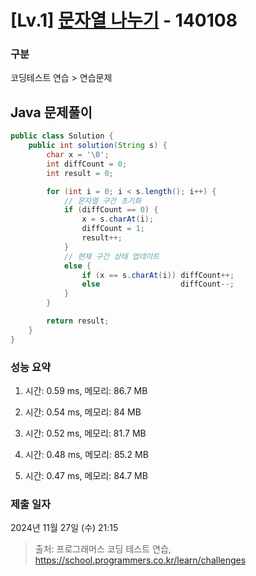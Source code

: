 # [Lv.1] [문자열 나누기](https://school.programmers.co.kr/learn/courses/30/lessons/140108?language=java) - 140108 

### 구분

코딩테스트 연습 > 연습문제

## Java 문제풀이

```java
public class Solution {
    public int solution(String s) {
        char x = '\0';
        int diffCount = 0;
        int result = 0;

        for (int i = 0; i < s.length(); i++) {
            // 문자열 구간 초기화
            if (diffCount == 0) {
                x = s.charAt(i);
                diffCount = 1;
                result++;
            } 
            // 현재 구간 상태 업데이트
            else {
                if (x == s.charAt(i)) diffCount++;
                else                  diffCount--;
            }
        }

        return result;
    }
}
```

### 성능 요약

1. 시간: 0.59 ms, 메모리: 86.7 MB

2. 시간: 0.54 ms, 메모리: 84 MB
3. 시간: 0.52 ms, 메모리: 81.7 MB
4. 시간: 0.48 ms, 메모리: 85.2 MB
5. 시간: 0.47 ms, 메모리: 84.7 MB

### 제출 일자

2024년 11월 27일 (수) 21:15

> 출처: 프로그래머스 코딩 테스트 연습, https://school.programmers.co.kr/learn/challenges